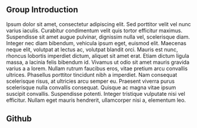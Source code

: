<div id="slider"></div>

## Group Introduction
Ipsum dolor sit amet, consectetur adipiscing elit. Sed porttitor velit vel nunc varius iaculis. Curabitur condimentum velit quis tortor efficitur maximus. Suspendisse sit amet augue pulvinar, dignissim nulla vel, scelerisque diam. Integer nec diam bibendum, vehicula ipsum eget, euismod elit. Maecenas neque elit, volutpat at lectus ac, volutpat blandit orci. Mauris est nunc, rhoncus lobortis imperdiet dictum, aliquet sit amet erat. Etiam dictum ligula massa, a lacinia felis bibendum id. Vivamus ut odio sit amet mauris gravida varius a a lorem. Nullam rutrum faucibus eros, vitae pretium arcu convallis ultrices. Phasellus porttitor tincidunt nibh a imperdiet. Nam consequat scelerisque risus, at ultricies arcu semper eu. Praesent viverra purus scelerisque nulla convallis consequat. Quisque ac magna vitae ipsum suscipit convallis. Suspendisse potenti. Integer tristique vulputate nisi vel efficitur. Nullam eget mauris hendrerit, ullamcorper nisi a, elementum leo.

## Github

